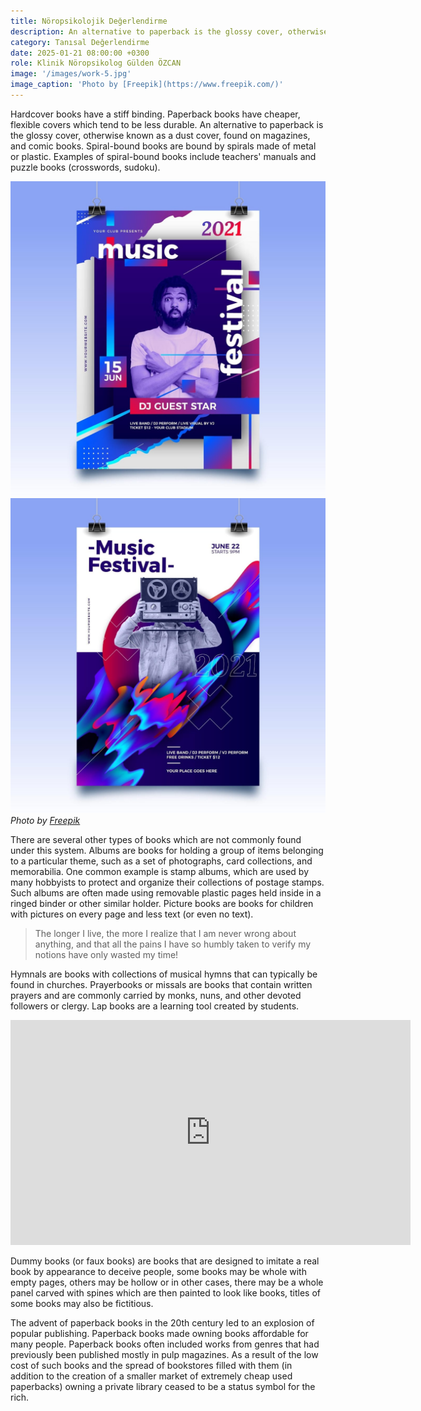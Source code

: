 ```yaml
---
title: Nöropsikolojik Değerlendirme
description: An alternative to paperback is the glossy cover, otherwise known as a dust cover, found on magazines, and comic books.
category: Tanısal Değerlendirme
date: 2025-01-21 08:00:00 +0300
role: Klinik Nöropsikolog Gülden ÖZCAN
image: '/images/work-5.jpg'
image_caption: 'Photo by [Freepik](https://www.freepik.com/)'
---
```


Hardcover books have a stiff binding. Paperback books have cheaper, flexible covers which tend to be less durable. An alternative to paperback is the glossy cover, otherwise known as a dust cover, found on magazines, and comic books. Spiral-bound books are bound by spirals made of metal or plastic. Examples of spiral-bound books include teachers' manuals and puzzle books (crosswords, sudoku).

<div class="gallery-box">
  <div class="gallery">
    <img src="/images/work-1-2.jpg" loading="lazy" alt="Project">
    <img src="/images/work-1-3.jpg" loading="lazy" alt="Project">
  </div>
  <em>Photo by <a href="https://www.freepik.com/" target="_blank">Freepik</a></em>
</div>

There are several other types of books which are not commonly found under this system. Albums are books for holding a group of items belonging to a particular theme, such as a set of photographs, card collections, and memorabilia. One common example is stamp albums, which are used by many hobbyists to protect and organize their collections of postage stamps. Such albums are often made using removable plastic pages held inside in a ringed binder or other similar holder. Picture books are books for children with pictures on every page and less text (or even no text).

> The longer I live, the more I realize that I am never wrong about anything, and that all the pains I have so humbly taken to verify my notions have only wasted my time!

Hymnals are books with collections of musical hymns that can typically be found in churches. Prayerbooks or missals are books that contain written prayers and are commonly carried by monks, nuns, and other devoted followers or clergy. Lap books are a learning tool created by students.

<p><iframe src="https://player.vimeo.com/video/148003889?h=d36b8b4cbb" loading="lazy" width="640" height="360" frameborder="0" allowfullscreen></iframe></p>

Dummy books (or faux books) are books that are designed to imitate a real book by appearance to deceive people, some books may be whole with empty pages, others may be hollow or in other cases, there may be a whole panel carved with spines which are then painted to look like books,  titles of some books may also be fictitious.

The advent of paperback books in the 20th century led to an explosion of popular publishing. Paperback books made owning books affordable for many people. Paperback books often included works from genres that had previously been published mostly in pulp magazines. As a result of the low cost of such books and the spread of bookstores filled with them (in addition to the creation of a smaller market of extremely cheap used paperbacks) owning a private library ceased to be a status symbol for the rich.